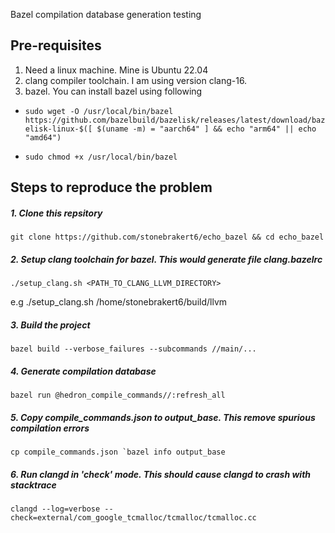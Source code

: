 Bazel compilation database generation testing

## Pre-requisites

1. Need a linux machine. Mine is Ubuntu 22.04
2. clang compiler toolchain. I am using version clang-16.
3. bazel. You can install bazel using following

- ``sudo wget -O /usr/local/bin/bazel https://github.com/bazelbuild/bazelisk/releases/latest/download/bazelisk-linux-$([ $(uname -m) = "aarch64" ] && echo "arm64" || echo "amd64")``

- ``sudo chmod +x /usr/local/bin/bazel``

## Steps to reproduce the problem

##### 1. Clone this repsitory
``git clone https://github.com/stonebrakert6/echo_bazel && cd echo_bazel``

##### 2. Setup clang toolchain for bazel. This would generate file clang.bazelrc
``./setup_clang.sh <PATH_TO_CLANG_LLVM_DIRECTORY>``

e.g ./setup_clang.sh /home/stonebrakert6/build/llvm

##### 3. Build the project
``bazel build --verbose_failures --subcommands //main/...``

##### 4. Generate compilation database
``bazel run @hedron_compile_commands//:refresh_all``

##### 5. Copy compile_commands.json to output_base. This remove spurious compilation errors
``cp compile_commands.json `bazel info output_base``

##### 6. Run clangd in 'check' mode. This should cause clangd to crash with stacktrace
``clangd --log=verbose --check=external/com_google_tcmalloc/tcmalloc/tcmalloc.cc``
